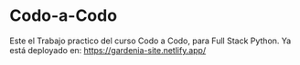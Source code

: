 # Codo-a-Codo

Este el Trabajo practico del curso Codo a Codo, para Full Stack Python.
Ya está deployado en:
https://gardenia-site.netlify.app/
